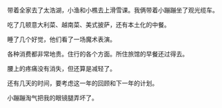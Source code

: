 带着全家去了太浩湖，小渔和小樵去上滑雪课。我俩带着小蹦蹦坐了观光缆车。

吃了几顿意大利菜、越南菜、美式披萨，还有本土化的中餐。

睡了几个好觉，他们看了一场魔术表演。

各种消费都非常地贵。住行的各个方面。所住旅馆的早餐还过得去。

腰上的疼痛没有消失，但还算是减轻了。

还有几天的时间，要考虑这一年的回顾和下一年的计划。

小蹦蹦淘气把我的眼镜腿弄坏了。